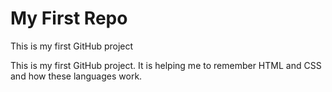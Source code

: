 # My First Repo
 This is my first GitHub project

This is my first GitHub project. It is helping me to remember HTML and CSS and how these languages work. 